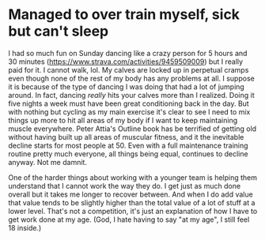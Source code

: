 # Managed to over train myself, sick but can't sleep

I had so much fun on Sunday dancing like a crazy person for 5 hours and 30 minutes (<https://www.strava.com/activities/9459509009>) but I really paid for it. I cannot walk, lol. My calves are locked up in perpetual cramps even though none of the rest of my body has any problems at all. I suppose it is because of the type of dancing I was doing that had a lot of jumping around. In fact, dancing *really* hits your calves more than I realized. Doing it five nights a week must have been great conditioning back in the day. But with nothing but cycling as my main exercise it's clear to see I need to mix things up more to hit all areas of my body if I want to keep maintaining muscle everywhere. Peter Attia's Outline book has be terrified of getting old without having built up all areas of muscular fitness, and it the inevitable decline starts for most people at 50. Even with a full maintenance training routine pretty much everyone, all things being equal, continues to decline anyway. Not me damnit.

One of the harder things about working with a younger team is helping them understand that I cannot work the way they do. I get just as much done overall but it takes me longer to recover between. And when I do add value that value tends to be slightly higher than the total value of a lot of stuff at a lower level. That's not a competition, it's just an explanation of how I have to get work done at my age. (God, I hate having to say "at my age", I still feel 18 inside.)
